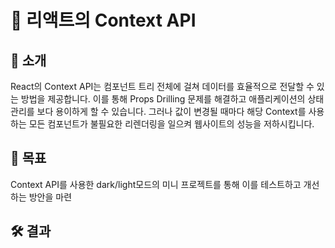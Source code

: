 # 🚀 리액트의 Context API 

## 📌 소개  
React의 Context API는 컴포넌트 트리 전체에 걸쳐 데이터를 효율적으로 전달할 수 있는 방법을 제공합니다. 이를 통해 Props Drilling 문제를 해결하고 애플리케이션의 상태관리를 보다 용이하게 할 수 있습니다.
그러나 값이 변경될 때마다 해당 Context를 사용하는 모든 컴포넌트가 불필요한 리렌더링을 일으켜 웹사이트의 성능을 저하시킵니다.

## 🎯 목표  
Context API를 사용한 dark/light모드의 미니 프로젝트를 통해 이를 테스트하고 개선하는 방안을 마련

## 🛠️ 결과
